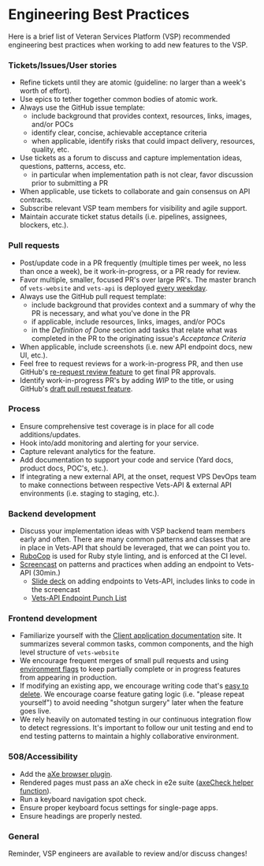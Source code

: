 # Engineering Best Practices

Here is a brief list of Veteran Services Platform (VSP) recommended engineering best practices when working to add new features to the VSP.  

### Tickets/Issues/User stories

- Refine tickets until they are atomic (guideline: no larger than a week's worth of effort).
- Use epics to tether together common bodies of atomic work.
- Always use the GitHub issue template:
  - include background that provides context, resources, links, images, and/or POCs
  - identify clear, concise, achievable acceptance criteria
  - when applicable, identify risks that could impact delivery, resources, quality, etc.
- Use tickets as a forum to discuss and capture implementation ideas, questions, patterns, access, etc.
  - in particular when implementation path is not clear, favor discussion prior to submitting a PR 
- When applicable, use tickets to collaborate and gain consensus on API contracts.
- Subscribe relevant VSP team members for visibility and agile support.
- Maintain accurate ticket status details (i.e. pipelines, assignees, blockers, etc.).

### Pull requests

- Post/update code in a PR frequently (multiple times per week, no less than once a week), be it work-in-progress, or a PR ready for review.
- Favor multiple, smaller, focused PR's over large PR's. The master branch of `vets-website` and `vets-api` is deployed [every weekday](https://department-of-veterans-affairs.github.io/veteran-facing-services-tools/platform/site-structure/environments/).
- Always use the GitHub pull request template:
  - include background that provides context and a summary of why the PR is necessary, and what you've done in the PR
  - if applicable, include resources, links, images, and/or POCs
  - in the _Definition of Done_ section add tasks that relate what was completed in the PR to the originating issue's _Acceptance Criteria_
- When applicable, include screenshots (i.e. new API endpoint docs, new UI, etc.).
- Feel free to request reviews for a work-in-progress PR, and then use GitHub's [re-request review feature](https://github.blog/changelog/2019-02-21-re-request-review-on-a-pull-request/) to get final PR approvals.
- Identify work-in-progress PR's by adding _WIP_ to the title, or using GitHub's [draft pull request feature](https://github.blog/2019-02-14-introducing-draft-pull-requests/).

### Process

- Ensure comprehensive test coverage is in place for all code additions/updates.
- Hook into/add monitoring and alerting for your service.
- Capture relevant analytics for the feature.
- Add documentation to support your code and service (Yard docs, product docs, POC's, etc.).
- If integrating a new external API, at the onset, request VPS DevOps team to make connections between respective Vets-API & external API environments (i.e. staging to staging, etc.).

### Backend development

- Discuss your implementation ideas with VSP backend team members early and often. There are many common patterns and classes that are in place in Vets-API that should be leveraged, that we can point you to.
- [RuboCop](https://github.com/rubocop-hq/rubocop) is used for Ruby style linting, and is enforced at the CI level.
- [Screencast](https://youtu.be/u61LOvbG0ig) on patterns and practices when adding an endpoint to Vets-API (30min.)
  - [Slide deck](https://hackmd.io/@5i0bFuB7T4601Y0VaS90pw/r1Mn_TqYG?type=slide#/) on adding endpoints to Vets-API, includes links to code in the screencast
  - [Vets-API Endpoint Punch List](../DeveloperDocs/vets-api/vets-api-endpoint-punch-list.md)

### Frontend development

- Familiarize yourself with the [Client application documentation](https://department-of-veterans-affairs.github.io/veteran-facing-services-tools/getting-started) site. It summarizes several common tasks, common components, and the high level structure of `vets-website` 
- We encourage frequent merges of small pull requests and using [environment flags](https://department-of-veterans-affairs.github.io/veteran-facing-services-tools/platform/tools/feature-flags/) to keep partially complete or in progress features from appearing in production. 
- If modifying an existing app, we encourage writing code that's [easy to delete](https://programmingisterrible.com/post/139222674273/write-code-that-is-easy-to-delete-not-easy-to). We encourage coarse feature gating logic (i.e. "please repeat yourself") to avoid needing "shotgun surgery" later when the feature goes live. 
- We rely heavily on automated testing in our continuous integration flow to detect regressions. It's important to follow our unit testing and end to end testing patterns to maintain a highly collaborative environment. 

### 508/Accessibility 

- Add the [aXe browser plugin](https://deque.com/axe).
- Rendered pages must pass an aXe check in e2e suite ([axeCheck helper function](https://github.com/department-of-veterans-affairs/vets-website/blob/150a9867939b011ab385b908fa54cae67dd12ec0/src/platform/forms-system/test/config/helpers.js#L4)). 
- Run a keyboard navigation spot check.
- Ensure proper keyboard focus settings for single-page apps.
- Ensure headings are properly nested.

### General

Reminder, VSP engineers are available to review and/or discuss changes!
